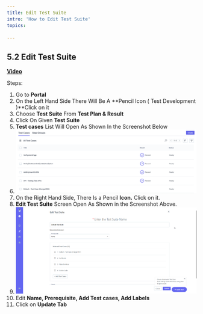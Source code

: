 ```yaml
---
title: Edit Test Suite
intro: 'How to Edit Test Suite'
topics:

---
```

## <a name="_emts1tiszqw1"></a>5.2 Edit Test Suite 
[**Video**](https://www.youtube.com/watch?v=CcYkOUTBQPg&list=PLfRq0FuuqhRnYtoF6kHsDdZc7ekSgpg6V&index=10)

Steps: 

1. Go to **Portal** 
1. On the Left Hand Side There Will Be A **Pencil Icon ( Test Development )**Click on it 
1. Choose **Test Suite** From **Test Plan & Result** 
1. Click On Given **Test Suite** 
1. **Test cases** List Will Open As Shown In the Screenshot Below 
1. ![](imgs/test-case-list.png)
1. On the Right Hand Side, There Is a Pencil **Icon.** Click on it.
1. **Edit Test Suite** Screen Open As Shown in the Screenshot Above.
1. ![](imgs/Edit%20Test%20Suite.png)
1. Edit **Name, Prerequisite, Add Test cases, Add Labels** 
1. Click on **Update Tab** 
